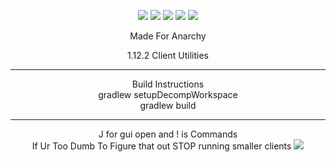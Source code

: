 <p align="center">
    <img src="https://img.shields.io/badge/3%25-optimized-brightgreen??style=flat&logo=appveyor"/>
    <img src="https://img.shields.io/badge/Made%20by-Monkeys-red??style=flat&logo=appveyor"/>
    <img src="https://img.shields.io/badge/100%25-Chinese-orange??style=flat&logo=appveyor"/>
    <img src="https://img.shields.io/badge/works-sometimes-blue??style=flat&logo=appveyor"/>
    <img src="https://img.shields.io/badge/10%25-Original-blue??style=flat&logo=appveyor"/>
  
</p>
<p align="center">
Made For Anarchy
</p>
<p align="center">
1.12.2 Client Utilities
<hr>
<p align="center">
Build Instructions <br>
gradlew setupDecompWorkspace <br>
gradlew build <br>
<hr>
<p align="center">
<a> J for gui open and ! is Commands</a>
<br> If Ur Too Dumb To Figure that out STOP running smaller clients

<img src="https://raw.githubusercontent.com/Crimply/Claudius/main/src/main/resources/title.png"/>
